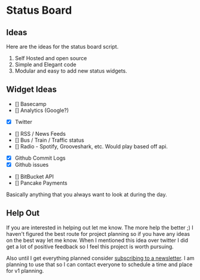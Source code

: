 # Status Board

## Ideas

Here are the ideas for the status board script.

1. Self Hosted and open source
2. Simple and Elegant code
3. Modular and easy to add new status widgets.

## Widget Ideas

* [] Basecamp
* [] Analytics (Google?)
* [x] Twitter
* [] RSS / News Feeds
* [] Bus / Train / Traffic status
* [] Radio - Spotify, Grooveshark, etc. Would play based off api.
* [x] Github Commit Logs
* [x] Github issues
* [] BitBucket API
* [] Pancake Payments

Basically anything that you always want to look at during the day.

## Help Out

If you are interested in helping out let me know. The more help the better ;) I haven't figured the best route for
project planning so if you have any ideas on the best way let me know. When I mentioned this idea over twitter I did
get a lot of positive feedback so I feel this project is worth pursuing.

Also until I get everything planned consider [subscribing to a newsletter](http://eepurl.com/hzTZE). I am planning to
use that so I can contact everyone to schedule a time and place for v1 planning.
